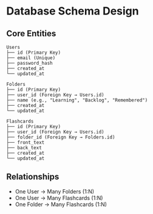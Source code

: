 # Database Schema Design

## Core Entities

```
Users
├── id (Primary Key)
├── email (Unique)
├── password_hash
├── created_at
└── updated_at

Folders
├── id (Primary Key)
├── user_id (Foreign Key → Users.id)
├── name (e.g., "Learning", "Backlog", "Remembered")
├── created_at
└── updated_at

Flashcards
├── id (Primary Key)
├── user_id (Foreign Key → Users.id)
├── folder_id (Foreign Key → Folders.id)
├── front_text
├── back_text
├── created_at
└── updated_at
```

## Relationships
- One User → Many Folders (1:N)
- One User → Many Flashcards (1:N)
- One Folder → Many Flashcards (1:N)
